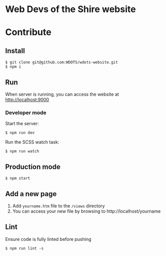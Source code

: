 # Web Devs of the Shire website

# Contribute

## Install

```
$ git clone git@github.com:WDOTS/wdots-website.git
$ npm i
```

## Run 

When server is running, you can access the website at [http://localhost:9000](http://localhost:9000)

### Developer mode

Start the server:

```
$ npm run dev
```

Run the SCSS watch task:
 
 ```
 $ npm run watch
 ```

## Production mode

```
$ npm start 
```

## Add a new page

1. Add `yourname.htm` file to the `/views` directory
2. You can access your new file by browsing to http://localhost/yourname 

## Lint

Ensure code is fully linted before pushing

```
$ npm run lint -s
```
